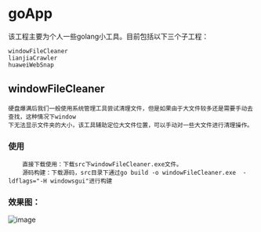 # goApp
该工程主要为个人一些golang小工具。目前包括以下三个子工程：

	windowFileCleaner
	lianjiaCrawler
	huaweiWebSnap
  
## windowFileCleaner 

	硬盘爆满后我们一般使用系统管理工具尝试清理文件，但是如果由于大文件较多还是需要手动去查找，这种情况下window
	下无法显示文件夹的大小，该工具辅助定位大文件位置，可以手动对一些大文件进行清理操作。

### 使用

        直接下载使用：下载src下windowFileCleaner.exe文件。
        源码构建：下载源码，src目录下通过go build -o windowFileCleaner.exe  -ldflags="-H windowsgui"进行构建

### 效果图：
	
  ![image](https://github.com/kmood/goApp/blob/master/windowFileCleaner/src/windowFileCleaner.png) 
